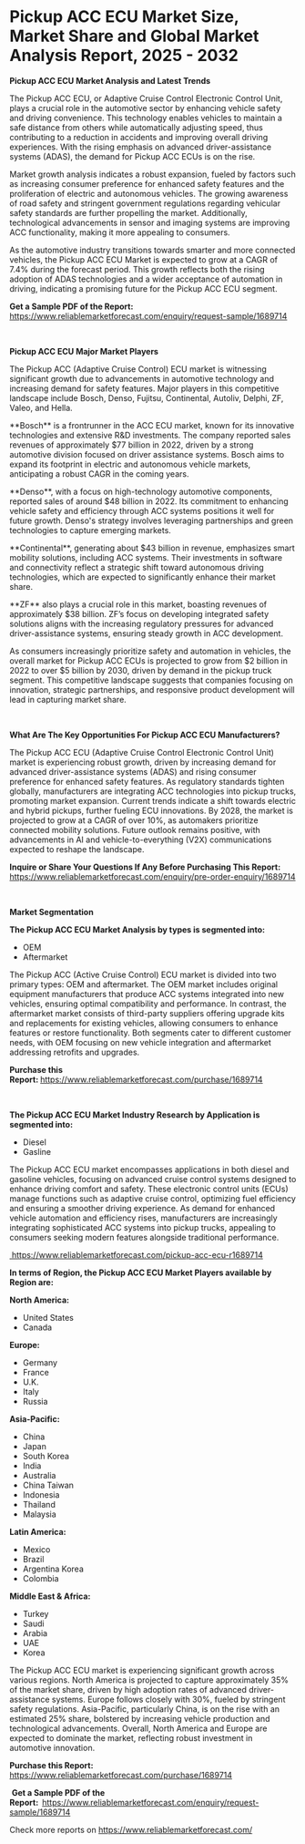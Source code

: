 <p><h1>Pickup ACC ECU Market Size, Market Share and Global Market Analysis Report, 2025 - 2032</h1></p><p><strong>Pickup ACC ECU Market Analysis and Latest Trends</strong></p>
<p><p>The Pickup ACC ECU, or Adaptive Cruise Control Electronic Control Unit, plays a crucial role in the automotive sector by enhancing vehicle safety and driving convenience. This technology enables vehicles to maintain a safe distance from others while automatically adjusting speed, thus contributing to a reduction in accidents and improving overall driving experiences. With the rising emphasis on advanced driver-assistance systems (ADAS), the demand for Pickup ACC ECUs is on the rise.</p><p>Market growth analysis indicates a robust expansion, fueled by factors such as increasing consumer preference for enhanced safety features and the proliferation of electric and autonomous vehicles. The growing awareness of road safety and stringent government regulations regarding vehicular safety standards are further propelling the market. Additionally, technological advancements in sensor and imaging systems are improving ACC functionality, making it more appealing to consumers.</p><p>As the automotive industry transitions towards smarter and more connected vehicles, the Pickup ACC ECU Market is expected to grow at a CAGR of 7.4% during the forecast period. This growth reflects both the rising adoption of ADAS technologies and a wider acceptance of automation in driving, indicating a promising future for the Pickup ACC ECU segment.</p></p>
<p><strong>Get a Sample PDF of the Report:&nbsp;</strong> <a href="https://www.reliablemarketforecast.com/enquiry/request-sample/1689714?utm_campaign=1105&utm_medium=2&utm_source=Github&utm_content=ia&utm_term=07012025&utm_id=pickup-acc-ecu">https://www.reliablemarketforecast.com/enquiry/request-sample/1689714</a></p>
<p>&nbsp;</p>
<p><strong>Pickup ACC ECU Major Market Players</strong></p>
<p><p>The Pickup ACC (Adaptive Cruise Control) ECU market is witnessing significant growth due to advancements in automotive technology and increasing demand for safety features. Major players in this competitive landscape include Bosch, Denso, Fujitsu, Continental, Autoliv, Delphi, ZF, Valeo, and Hella.</p><p>**Bosch** is a frontrunner in the ACC ECU market, known for its innovative technologies and extensive R&D investments. The company reported sales revenues of approximately $77 billion in 2022, driven by a strong automotive division focused on driver assistance systems. Bosch aims to expand its footprint in electric and autonomous vehicle markets, anticipating a robust CAGR in the coming years.</p><p>**Denso**, with a focus on high-technology automotive components, reported sales of around $48 billion in 2022. Its commitment to enhancing vehicle safety and efficiency through ACC systems positions it well for future growth. Denso's strategy involves leveraging partnerships and green technologies to capture emerging markets.</p><p>**Continental**, generating about $43 billion in revenue, emphasizes smart mobility solutions, including ACC systems. Their investments in software and connectivity reflect a strategic shift toward autonomous driving technologies, which are expected to significantly enhance their market share.</p><p>**ZF** also plays a crucial role in this market, boasting revenues of approximately $38 billion. ZF’s focus on developing integrated safety solutions aligns with the increasing regulatory pressures for advanced driver-assistance systems, ensuring steady growth in ACC development.</p><p>As consumers increasingly prioritize safety and automation in vehicles, the overall market for Pickup ACC ECUs is projected to grow from $2 billion in 2022 to over $5 billion by 2030, driven by demand in the pickup truck segment. This competitive landscape suggests that companies focusing on innovation, strategic partnerships, and responsive product development will lead in capturing market share.</p></p>
<p>&nbsp;</p>
<p><strong>What Are The Key Opportunities For Pickup ACC ECU Manufacturers?</strong></p>
<p><p>The Pickup ACC ECU (Adaptive Cruise Control Electronic Control Unit) market is experiencing robust growth, driven by increasing demand for advanced driver-assistance systems (ADAS) and rising consumer preference for enhanced safety features. As regulatory standards tighten globally, manufacturers are integrating ACC technologies into pickup trucks, promoting market expansion. Current trends indicate a shift towards electric and hybrid pickups, further fueling ECU innovations. By 2028, the market is projected to grow at a CAGR of over 10%, as automakers prioritize connected mobility solutions. Future outlook remains positive, with advancements in AI and vehicle-to-everything (V2X) communications expected to reshape the landscape.</p></p>
<p><strong>Inquire or Share Your Questions If Any Before Purchasing This Report:</strong> <a href="https://www.reliablemarketforecast.com/enquiry/pre-order-enquiry/1689714?utm_campaign=1105&utm_medium=2&utm_source=Github&utm_content=ia&utm_term=07012025&utm_id=pickup-acc-ecu">https://www.reliablemarketforecast.com/enquiry/pre-order-enquiry/1689714</a></p>
<p>&nbsp;</p>
<p><strong>Market Segmentation</strong></p>
<p><strong>The Pickup ACC ECU Market Analysis by types is segmented into:</strong></p>
<p><ul><li>OEM</li><li>Aftermarket</li></ul></p>
<p><p>The Pickup ACC (Active Cruise Control) ECU market is divided into two primary types: OEM and aftermarket. The OEM market includes original equipment manufacturers that produce ACC systems integrated into new vehicles, ensuring optimal compatibility and performance. In contrast, the aftermarket market consists of third-party suppliers offering upgrade kits and replacements for existing vehicles, allowing consumers to enhance features or restore functionality. Both segments cater to different customer needs, with OEM focusing on new vehicle integration and aftermarket addressing retrofits and upgrades.</p></p>
<p><strong>Purchase this Report:&nbsp;</strong><a href="https://www.reliablemarketforecast.com/purchase/1689714?utm_campaign=1105&utm_medium=2&utm_source=Github&utm_content=ia&utm_term=07012025&utm_id=pickup-acc-ecu">https://www.reliablemarketforecast.com/purchase/1689714</a></p>
<p>&nbsp;</p>
<p><strong>The Pickup ACC ECU Market Industry Research by Application is segmented into:</strong></p>
<p><ul><li>Diesel</li><li>Gasline</li></ul></p>
<p><p>The Pickup ACC ECU market encompasses applications in both diesel and gasoline vehicles, focusing on advanced cruise control systems designed to enhance driving comfort and safety. These electronic control units (ECUs) manage functions such as adaptive cruise control, optimizing fuel efficiency and ensuring a smoother driving experience. As demand for enhanced vehicle automation and efficiency rises, manufacturers are increasingly integrating sophisticated ACC systems into pickup trucks, appealing to consumers seeking modern features alongside traditional performance.</p></p>
<p><a href="https://www.reliablemarketforecast.com/pickup-acc-ecu-r1689714?utm_campaign=1105&utm_medium=2&utm_source=Github&utm_content=ia&utm_term=07012025&utm_id=pickup-acc-ecu">&nbsp;https://www.reliablemarketforecast.com/pickup-acc-ecu-r1689714</a></p>
<p><strong>In terms of Region, the Pickup ACC ECU Market Players available by Region are:</strong></p>
<p>
    <p> <strong> North America: </strong>
        <ul>
            <li>United States</li>
            <li>Canada</li>
        </ul>
        </p> 
    <p> <strong> Europe: </strong>
        <ul>
            <li>Germany</li>
            <li>France</li>
            <li>U.K.</li>
            <li>Italy</li>
            <li>Russia</li>
        </ul>
        </p> 
    <p> <strong> Asia-Pacific: </strong>
        <ul>
            <li>China</li>
            <li>Japan</li>
            <li>South Korea</li>
            <li>India</li>
            <li>Australia</li>
            <li>China Taiwan</li>
            <li>Indonesia</li>
            <li>Thailand</li>
            <li>Malaysia</li>
        </ul>
        </p> 
    <p> <strong> Latin America: </strong>
        <ul>
            <li>Mexico</li>
            <li>Brazil</li>
            <li>Argentina Korea</li>
            <li>Colombia</li>
        </ul>
        </p> 
    <p> <strong> Middle East & Africa: </strong>
        <ul>
            <li>Turkey</li>
            <li>Saudi</li>
            <li>Arabia</li>
            <li>UAE</li>
            <li>Korea</li>
        </ul>
    </p>
    </p>
<p><p>The Pickup ACC ECU market is experiencing significant growth across various regions. North America is projected to capture approximately 35% of the market share, driven by high adoption rates of advanced driver-assistance systems. Europe follows closely with 30%, fueled by stringent safety regulations. Asia-Pacific, particularly China, is on the rise with an estimated 25% share, bolstered by increasing vehicle production and technological advancements. Overall, North America and Europe are expected to dominate the market, reflecting robust investment in automotive innovation.</p></p>
<p><strong>Purchase this Report: </strong><a href="https://www.reliablemarketforecast.com/purchase/1689714?utm_campaign=1105&utm_medium=2&utm_source=Github&utm_content=ia&utm_term=07012025&utm_id=pickup-acc-ecu">https://www.reliablemarketforecast.com/purchase/1689714</a></p>
<p>&nbsp;<strong>Get a Sample PDF of the Report:&nbsp;&nbsp;</strong><a href="https://www.reliablemarketforecast.com/enquiry/request-sample/1689714?utm_campaign=1105&utm_medium=2&utm_source=Github&utm_content=ia&utm_term=07012025&utm_id=pickup-acc-ecu">https://www.reliablemarketforecast.com/enquiry/request-sample/1689714</a></p>
<p><strong></strong></p>
<p>Check more reports on <a href="https://www.reliablemarketforecast.com/?utm_campaign=1105&utm_medium=2&utm_source=Github&utm_content=ia&utm_term=07012025&utm_id=pickup-acc-ecu">https://www.reliablemarketforecast.com/</a></p>